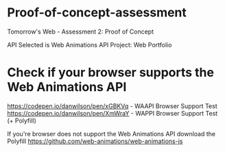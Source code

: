 # Proof-of-concept-assessment
Tomorrow's Web - Assessment 2: Proof of Concept

API Selected is Web Animations API
Project: Web Portfolio

# Check if your browser supports the Web Animations API
https://codepen.io/danwilson/pen/xGBKVq - WAAPI Browser Support Test
https://codepen.io/danwilson/pen/XmWraY - WAPPI Browser Support Test (+ Polyfill)

If you're browser does not support the Web Animations API download the Polyfill
https://github.com/web-animations/web-animations-js
